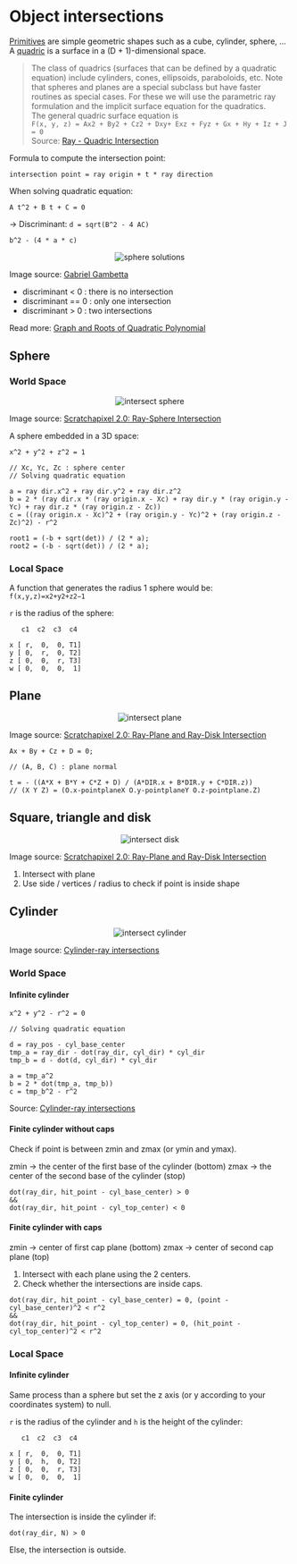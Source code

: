 # Object intersections

[Primitives](https://en.wikipedia.org/wiki/Geometric_primitive) are simple geometric shapes such as a cube, cylinder, sphere, ...  
A [quadric](https://en.wikipedia.org/wiki/Quadric) is a surface in a (D + 1)-dimensional space.

> The class of quadrics (surfaces that can be defined by a quadratic equation) include cylinders, cones, ellipsoids, paraboloids, etc. Note that spheres and planes are a special subclass but have faster routines as special cases. For these we will use the parametric ray formulation and the implicit surface equation for the quadratics.  
The general quadric surface equation is  
`F(x, y, z) = Ax2 + By2 + Cz2 + Dxy+ Exz + Fyz + Gx + Hy + Iz + J = 0`  
Source: [Ray - Quadric Intersection](http://skuld.bmsc.washington.edu/people/merritt/graphics/quadrics.html)

Formula to compute the intersection point:

```
intersection point = ray origin + t * ray direction
```

When solving quadratic equation:

`A t^2 + B t + C = 0`

-> Discriminant: `d = sqrt(B^2 - 4 AC)`

```
b^2 - (4 * a * c)
```

<p align="center">
  <img src="assets/04-sphere-solutions.png" alt="sphere solutions" />
</p>

Image source: [Gabriel Gambetta](https://www.gabrielgambetta.com/computer-graphics-from-scratch/basic-ray-tracing.html)

- discriminant < 0 : there is no intersection
- discriminant == 0 : only one intersection
- discriminant > 0 : two intersections

Read more: [Graph and Roots of Quadratic Polynomial](https://www.cut-the-knot.org/Curriculum/Algebra/QuadraticPolynomial.shtml)

## Sphere

### World Space

<p align="center">
  <img src="assets/inter_sphere.png" alt="intersect sphere" />
</p>

Image source: [Scratchapixel 2.0: Ray-Sphere Intersection](https://www.scratchapixel.com/lessons/3d-basic-rendering/minimal-ray-tracer-rendering-simple-shapes/ray-sphere-intersection)


A sphere embedded in a 3D space:

```
x^2 + y^2 + z^2 = 1

// Xc, Yc, Zc : sphere center
// Solving quadratic equation

a = ray dir.x^2 + ray dir.y^2 + ray dir.z^2
b = 2 * (ray dir.x * (ray origin.x - Xc) + ray dir.y * (ray origin.y - Yc) + ray dir.z * (ray origin.z - Zc))
c = ((ray origin.x - Xc)^2 + (ray origin.y - Yc)^2 + (ray origin.z - Zc)^2) - r^2

root1 = (-b + sqrt(det)) / (2 * a);
root2 = (-b - sqrt(det)) / (2 * a);

```
### Local Space

A function that generates the radius 1 sphere would be: `f(x,y,z)=x2+y2+z2−1`

`r` is the radius of the sphere:

```
   c1  c2  c3  c4

x [ r,  0,  0, T1]
y [ 0,  r,  0, T2]
z [ 0,  0,  r, T3]
w [ 0,  0,  0,  1]
```

## Plane

<p align="center">
  <img src="assets/inter_plane.png" alt="intersect plane" />
</p>

Image source: [Scratchapixel 2.0: Ray-Plane and Ray-Disk Intersection](https://www.scratchapixel.com/lessons/3d-basic-rendering/minimal-ray-tracer-rendering-simple-shapes/ray-plane-and-ray-disk-intersection)

```
Ax + By + Cz + D = 0; 

// (A, B, C) : plane normal

t = - ((A*X + B*Y + C*Z + D) / (A*DIR.x + B*DIR.y + C*DIR.z))
// (X Y Z) = (O.x-pointplaneX O.y-pointplaneY O.z-pointplane.Z)
```

## Square, triangle and disk

<p align="center">
  <img src="assets/inter_disk.png" alt="intersect disk" />
</p>

Image source: [Scratchapixel 2.0: Ray-Plane and Ray-Disk Intersection](https://www.scratchapixel.com/lessons/3d-basic-rendering/minimal-ray-tracer-rendering-simple-shapes/ray-plane-and-ray-disk-intersection)

1. Intersect with plane
2. Use side / vertices / radius to check if point is inside shape

## Cylinder

<p align="center">
  <img src="assets/inter_cylinder.png" alt="intersect cylinder" />
</p>

Image source: [Cylinder-ray intersections](https://mrl.nyu.edu/~dzorin/rend05/lecture2.pdf)

### World Space

#### Infinite cylinder

```
x^2 + y^2 - r^2 = 0

// Solving quadratic equation

d = ray_pos - cyl_base_center
tmp_a = ray_dir - dot(ray_dir, cyl_dir) * cyl_dir
tmp_b = d - dot(d, cyl_dir) * cyl_dir

a = tmp_a^2
b = 2 * dot(tmp_a, tmp_b))
c = tmp_b^2 - r^2
```

Source: [Cylinder-ray intersections](https://mrl.nyu.edu/~dzorin/rend05/lecture2.pdf)

#### Finite cylinder without caps

Check if point is between zmin and zmax (or ymin and ymax).

zmin -> the center of the first base of the cylinder (bottom)
zmax -> the center of the second base of the cylinder (stop)

```
dot(ray_dir, hit_point - cyl_base_center) > 0
&&
dot(ray_dir, hit_point - cyl_top_center) < 0
```

#### Finite cylinder with caps

zmin -> center of first cap plane (bottom)
zmax -> center of second cap plane (top)

1. Intersect with each plane using the 2 centers.
2. Check whether the intersections are inside caps.

```
dot(ray_dir, hit_point - cyl_base_center) = 0, (point - cyl_base_center)^2 < r^2
&&
dot(ray_dir, hit_point - cyl_top_center) = 0, (hit_point - cyl_top_center)^2 < r^2
```

### Local Space

#### Infinite cylinder

Same process than a sphere but set the z axis (or y according to your coordinates system) to null.

`r` is the radius of the cylinder and `h` is the height of the cylinder:

```
   c1  c2  c3  c4

x [ r,  0,  0, T1]
y [ 0,  h,  0, T2]
z [ 0,  0,  r, T3]
w [ 0,  0,  0,  1]
```

#### Finite cylinder

The intersection is inside the cylinder if:

```
dot(ray_dir, N) > 0
```

Else, the intersection is outside.
